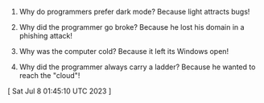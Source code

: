  
1. Why do programmers prefer dark mode? 
Because light attracts bugs!

2. Why did the programmer go broke? 
Because he lost his domain in a phishing attack!

3. Why was the computer cold? 
Because it left its Windows open!

4. Why did the programmer always carry a ladder? 
Because he wanted to reach the "cloud"!
 
[ 
Sat Jul  8 01:45:10 UTC 2023
 ]
